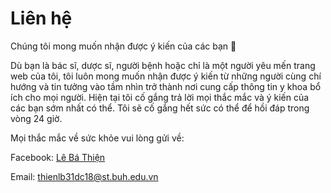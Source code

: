 # Liên hệ

Chúng tôi mong muốn nhận được ý kiến của các bạn 🙂

Dù bạn là bác sĩ, dược sĩ, người bệnh hoặc chỉ là một người yêu mến trang web của tôi, tôi luôn mong muốn nhận được ý kiến từ những người cùng chí hướng và tin tưởng vào tầm nhìn trở thành nơi cung cấp thông tin y khoa bổ ích cho mọi người. Hiện tại tôi cố gắng trả lời mọi thắc mắc và ý kiến của các bạn sớm nhất có thể. Tôi sẽ cố gắng hết sức có thể để hồi đáp trong vòng 24 giờ.

Mọi thắc mắc về sức khỏe vui lòng gửi về:

Facebook: [Lê Bá Thiện](https://www.facebook.com/lebathien91)

Email: [thienlb31dc18@st.buh.edu.vn](mailto:thienlb31dc18@st.buh.edu.vn)

